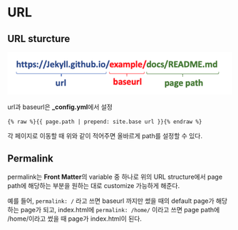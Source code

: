 # URL

## URL sturcture

![url-structure](./images/url-structure.png)

url과 baseurl은 **_config.yml**에서 설정

`{% raw %}{{ page.path | prepend: site.base url }}{% endraw %}`

각 페이지로 이동할 때 위와 같이 적어주면 올바르게 path를 설정할 수 있다.



## Permalink

permalink는 **Front Matter**의  variable 중 하나로 위의 URL structure에서 page path에 해당하는 부분을 원하는 대로 customize 가능하게 해준다. 

예를 들어, `permalink: /` 라고 쓰면 baseurl 까지만 썼을 때의 default page가 해당하는 page가 되고, index.html에 `permalink: /home/` 이라고 쓰면 page path에 /home/이라고 썼을 때 page가 index.html이 된다. 

